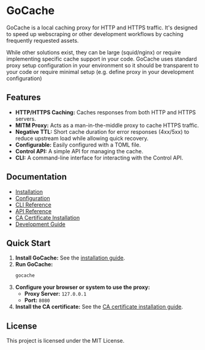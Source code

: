 # GoCache

GoCache is a local caching proxy for HTTP and HTTPS traffic. It's designed to speed up webscraping or other development workflows by caching frequently requested assets.

While other solutions exist, they can be large (squid/nginx) or require implementing specific cache support in your code.
GoCache uses standard proxy setup configuration in your environment so it should be transparent to your code or require minimal setup (e.g. define proxy in your development configuration)


## Features

-   **HTTP/HTTPS Caching:** Caches responses from both HTTP and HTTPS servers.
-   **MITM Proxy:** Acts as a man-in-the-middle proxy to cache HTTPS traffic.
-   **Negative TTL:** Short cache duration for error responses (4xx/5xx) to reduce upstream load while allowing quick recovery.
-   **Configurable:** Easily configured with a TOML file.
-   **Control API:** A simple API for managing the cache.
-   **CLI:** A command-line interface for interacting with the Control API.

## Documentation

-   [Installation](./docs/installation.md)
-   [Configuration](./docs/configuration.md)
-   [CLI Reference](./docs/cli-reference.md)
-   [API Reference](./docs/api-reference.md)
-   [CA Certificate Installation](./docs/ca-installation.md)
-   [Development Guide](./docs/development.md)

## Quick Start

1.  **Install GoCache:** See the [installation guide](./docs/installation.md).
2.  **Run GoCache:**
    ```bash
    gocache
    ```
3.  **Configure your browser or system to use the proxy:**
    -   **Proxy Server:** `127.0.0.1`
    -   **Port:** `8080`
4.  **Install the CA certificate:** See the [CA certificate installation guide](./docs/ca-installation.md).

## License

This project is licensed under the MIT License.

